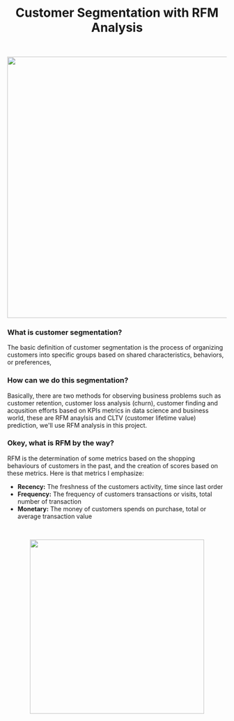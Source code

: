 <h1 align="center">
  Customer Segmentation with RFM Analysis
</h1>
</br>
<p align="center">
<img src="https://d35fo82fjcw0y8.cloudfront.net/2018/03/01013508/Incontent_image.png" width="600"/>
</p>

<h3>What is customer segmentation?</h3>
<p>
The basic definition of customer segmentation is the process of organizing customers into specific groups based on shared characteristics, behaviors, or preferences,  
</p>
<h3>How can we do this segmentation?</h3>
<p>
Basically, there are two methods for observing business problems such as customer retention, customer loss analysis (churn), customer finding and acqusition efforts based on KPIs metrics in data science and business world, these are RFM anaylsis and CLTV (customer lifetime value) prediction, we'll use RFM analysis in this project.
</p>
<h3>Okey, what is RFM by the way?</h3>
<p>
RFM is the determination of some metrics based on the shopping behaviours of customers in the past, and the creation of scores based on these metrics. Here is that metrics I emphasize:
</p>
<ul>
  <li><strong>Recency:</strong> The freshness of the customers activity, time since last order</li>
  <li><strong>Frequency:</strong> The frequency of customers transactions or visits, total number of transaction</li>
  <li><strong>Monetary:</strong> The money of customers spends on purchase, total or average transaction value </li>
</ul>
</br>
<p align="center">
<img src="https://www.perceptive.co.nz/hs-fs/hubfs/Perceptive_Resources/Campaign_13/Blog_images/C13-Blog2-RFM-modelling.png?width=830&name=C13-Blog2-RFM-modelling.png" width="400"/>


